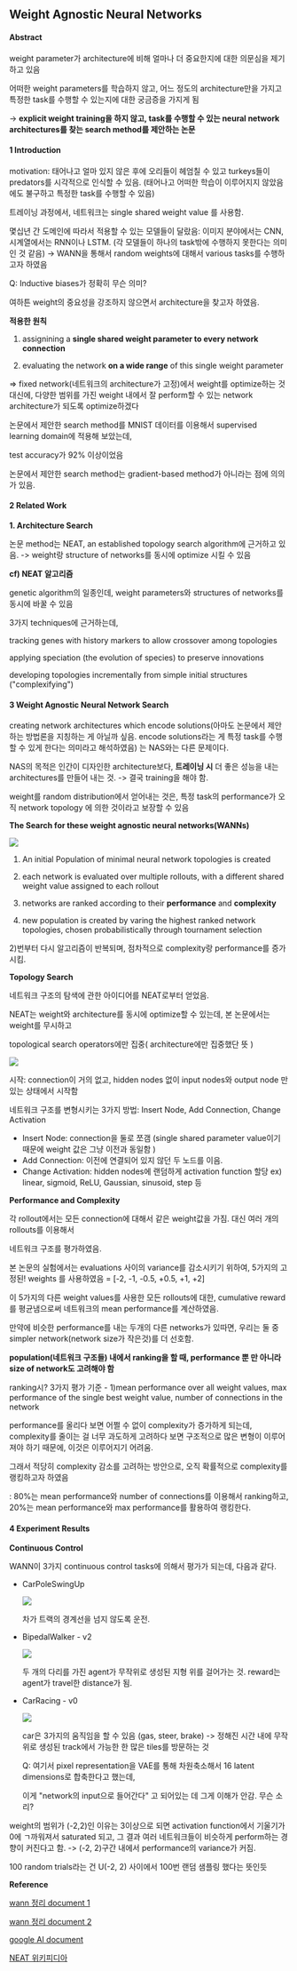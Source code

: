 ## Weight Agnostic Neural Networks  



#### Abstract 

weight parameter가 architecture에 비해 얼마나 더 중요한지에 대한 의문심을 제기하고 있음 

어떠한 weight parameters를 학습하지 않고, 어느 정도의 architecture만을 가지고 특정한 task를 수행할 수 있는지에 대한 궁금증을 가지게 됨  

-> __explicit weight training을 하지 않고, task를 수행할 수 있는 neural network architectures를 찾는 search method를 제안하는 논문__        



#### 1 Introduction    

motivation: 태어나고 얼마 있지 않은 후에 오리들이 헤엄칠 수 있고 turkeys들이 predators를 시각적으로 인식할 수 있음. (태어나고 어떠한 학습이 이루어지지 않았음에도 불구하고 특정한 task를 수행할 수 있음)    

트레이닝 과정에서, 네트워크는 single shared weight value 를 사용함.  

몇십년 간 도메인에 따라서 적용할 수 있는 모델들이 달랐음: 이미지 분야에서는 CNN, 시계열에서는 RNN이나 LSTM. (각 모델들이 하나의 task밖에 수행하지 못한다는 의미인 것 같음)   -> WANN을 통해서 random weights에 대해서 various tasks를 수행하고자 하였음    

Q: Inductive biases가 정확히 무슨 의미?   



여하튼 weight의 중요성을 강조하지 않으면서 architecture을 찾고자 하였음. 

__적용한 원칙__   

1) assignining a __single shared weight parameter to every network connection__       

2) evaluating the network __on a wide range__ of this single weight parameter       

=> fixed network(네트워크의 architecture가 고정)에서 weight를 optimize하는 것 대신에, 다양한 범위를 가진 weight 내에서 잘 perform할 수 있는 network architecture가 되도록 optimize하겠다   



논문에서 제안한 search method를 MNIST 데이터를 이용해서 supervised learning domain에 적용해 보았는데,

test accuracy가 92% 이상이었음    



논문에서 제안한  search method는 gradient-based method가 아니라는 점에 의의가 있음.    



#### 2 Related Work    



__1. Architecture Search__     

논문 method는 NEAT, an established topology search algorithm에 근거하고 있음. -> weight랑 structure of networks를 동시에 optimize 시킬 수 있음   

__cf) NEAT 알고리즘__  

genetic algorithm의 일종인데, weight parameters와 structures of networks를 동시에 바꿀 수 있음  

3가지 techniques에 근거하는데, 

tracking genes with history markers to allow crossover among topologies     

applying speciation (the evolution of species) to preserve innovations    

developing topologies incrementally from simple initial structures ("complexifying")  







#### 3 Weight Agnostic Neural Network Search  

creating network architectures which encode solutions(아마도 논문에서 제안하는 방법론을 지칭하는 게 아닐까 싶음. encode solutions라는 게 특정 task를 수행할 수 있게 한다는 의미라고 해석하였음) 는 NAS와는 다른 문제이다.   



NAS의 목적은 인간이 디자인한 architecture보다, __트레이닝 시__ 더 좋은 성능을 내는 architectures를 만들어 내는 것.  -> 결국 training을 해야 함.     



weight를 random distribution에서 얻어내는 것은, 특정 task의 performance가 오직 network topology 에 의한 것이라고 보장할 수 있음 





__The Search for these weight agnostic neural networks(WANNs)__    



![](image8.png)        

1) An initial Population of minimal neural network topologies is created

2) each network is evaluated over multiple rollouts, with a different shared weight value assigned to each rollout  

3) networks are ranked according to their __performance__  and __complexity__      

4) new population is created by varing the highest ranked network topologies, chosen probabilistically through tournament selection   



2)번부터 다시 알고리즘이 반복되며, 점차적으로 complexity랑 performance를 증가시킴.    



__Topology Search__   

네트워크 구조의 탐색에 관한 아이디어를 NEAT로부터 얻었음.   

NEAT는 weight와 architecture를 동시에 optimize할 수 있는데, 본 논문에서는 weight를 무시하고 

topological search operators에만 집중( architecture에만 집중했단 뜻 )    



![](image2.png)  



시작: connection이 거의 없고, hidden nodes 없이 input nodes와 output node 만 있는 상태에서 시작함   

네트워크 구조를 변형시키는 3가지 방법: Insert Node, Add Connection, Change Activation  

-  Insert Node: connection을 둘로 쪼갬 (single shared parameter value이기 때문에 weight 값은 그냥 이전과 동일함 )  
- Add Connection: 이전에 연결되어 있지 않던 두 노드를 이음.  
- Change Activation: hidden nodes에 랜덤하게 activation function 할당   ex) linear, sigmoid, ReLU, Gaussian, sinusoid, step 등   



__Performance and Complexity__   

각 rollout에서는 모든 connection에 대해서 같은 weight값을 가짐. 대신 여러 개의 rollouts를 이용해서

네트워크 구조를 평가하였음.  

본 논문의 실험에서는 evaluations 사이의 variance를 감소시키기 위하여, 5가지의 고정된! weights 를 사용하였음 = [-2, -1, -0.5, +0.5, +1, +2]   

이 5가지의 다른 weight values를 사용한 모든 rollouts에 대한, cumulative reward를 평균냄으로써 네트워크의 mean performance를 계산하였음.   



만약에 비슷한 performance를 내는 두개의 다른 networks가 있따면, 우리는 둘 중 simpler network(network size가 작은것)를 더 선호함.     

__population(네트워크 구조들) 내에서 ranking을 할 때, performance 뿐 만 아니라 size of network도 고려해야 함__     

ranking시? 3가지 평가 기준 - 1)mean performance over all weight values, max performance of the single best weight value, number of connections in the network    



performance를 올리다 보면 어쩔 수 없이 complexity가 증가하게 되는데, complexity를 줄이는 걸 너무 과도하게 고려하다 보면 구조적으로 많은 변형이 이루어져야 하기 때문에, 이것은 이루어지기 어려움.   

그래서 적당히 complexity 감소를 고려하는 방안으로, 오직 확률적으로 complexity를 랭킹하고자 하였음

: 80%는 mean performance와 number of connections를 이용해서 ranking하고, 20%는 mean performance와 max performance를 활용하여 랭킹한다.       



#### 4 Experiment Results       

__Continuous Control__     

WANN이 3가지 continuous control tasks에 의해서 평가가 되는데, 다음과 같다.

- CarPoleSwingUp  

  ![](CartPoleSwingUp.png)       

  차가 트랙의 경계선을 넘지 않도록 운전. 

- BipedalWalker - v2    

  ![](BipedalWalker_v2.png)     

  두 개의 다리를 가진 agent가 무작위로 생성된 지형 위를 걸어가는 것. reward는 agent가 travel한 distance가 됨. 

- CarRacing - v0    

  ![](CarRacing_v0.png)      

  car은 3가지의 움직임을 할 수 있음 (gas, steer, brake) -> 정해진 시간 내에 무작위로 생성된 track에서 가능한 한 많은 tiles를 방문하는 것    

  

  Q: 여기서 pixel representation을 VAE를 통해 차원축소해서 16 latent dimensions로 합축한다고 했는데,

  이게 "network의 input으로 들어간다" 고 되어있는 데 그게 이해가 안감. 무슨 소리?  

  







weight의 범위가 (-2,2)인 이유는 3이상으로 되면 activation function에서 기울기가 0에 ㄱ까워져서 saturated 되고, 그 결과 여러 네트워크들이 비슷하게 perform하는 경향이 커진다고 함.  -> (-2, 2)구간 내에서 performance의 variance가 커짐.    

100 random trials라는 건 U(-2, 2) 사이에서 100번 랜덤 샘플링 했다는 뜻인듯   

















__Reference__       

[wann 정리 document 1](<https://towardsdatascience.com/weight-agnostic-neural-networks-fce8120ee829>)     

[wann 정리 document 2](<https://weightagnostic.github.io/>)   

[google AI document](<https://ai.googleblog.com/2019/08/exploring-weight-agnostic-neural.html?fbclid=IwAR3G6pvTEsFf-1AUSrIh1iCjnaOnzlQgRh9BSZjANjMMkZDApwx50SeEA-Y>)  

[NEAT 위키피디아](<https://en.wikipedia.org/wiki/Neuroevolution_of_augmenting_topologies>)   













